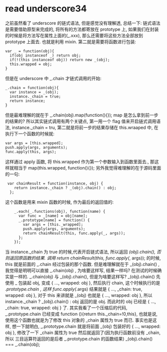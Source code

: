 # read underscore34

之前虽然看了 underscore 的链式语法, 但是感觉没有理解透, 总结一下:
链式语法是需要借助原型来完成的, 将所有的方法都寄放在 prototype 上, 如果我们在封装的时候是将方法写在属性上面的(_.xxx), 那么还需要将这些方法全部放到 prototype 上面去.
也就是利用 mixin.
第二就是需要将函数进行包装:
```
var _ = function(obj){
  if(obj instanceof _) return obj;
  if(!(this instanceof obj)) return new _(obj);
  this.wrapped = obj;
}
```
但是在 underscore 中 _.chain 才链式调用的开始:
```
_.chain = function(obj){
  var instance = _(obj);
  instance._chain = true;
  return instance;
}
```
但是最难理解的就在于 _.chain(obj).map(function(){}); map 是怎么拿到前一步的结果的?
所以其实链式调用有两个关键点, 第一用一个 flag 值来开启链式调用语法, instance._chain = tru, 第二就是将前一步的结果存储在 this.wraaped 中, 在执行下一个函数的时候就:
```
var args = [this.wrapped];
push.apply(args, arguments);
func.apply(this, args);
```
这样通过 apply 函数, 将 this.wrapped 作为第一个参数输入到函数里面去., 那这样就相当于 map(this.wrapped, function(){});
另外我觉得难理解的在于源码里面的一句:
```
 var chainResult = function(instance, obj) {
    return instance._chain ? _(obj).chain() : obj;
  };
```
这个函数是用来 mixin 函数的时候, 作为最后的返回值的:
```
    _.each(_.functions(obj), function(name) {
      var func = _[name] = obj[name];
      _.prototype[name] = function() {
        var args = [this._wrapped];
        push.apply(args, arguments);
        return chainResult(this, func.apply(_, args));
      };
    });
```
当 instance._chain 为 true 的时候,代表开启链式语法, 所以返回 _(obj).chain(), 否则返回原函数的结果. 调用 return chainResult(this, func.apply(_, args)); 的时候,
this 就是前面的 _.chain 经过包装的那个函数. 但是难理解就在于 _(obj).chain() , 我觉得是明明可以直接 _.chain(obj) , 为啥要这样写, 结果一样吗?
在测试的时候确实是一样的. _.chain(obj) 与 _(obj).chain(), 但是为啥要这样写?
_(obj).chain() 先使用 _ 包装起 obj, 变成 { ..., wrapped: obj }, 然后执行 chain, 这个时候执行的是 _.prototype.chain , 这样 func.apply(_.args) 结果就是 
{ ..., _chain: true, wrapped: obj }, 对于 this 来讲就是 _(obj) 也就是 { ..., wrapped: obj }, 所以 instance._chain ? _(obj).chain() : obj 返回的是 obj.
而此时的 obj 已经是 { ..., _chain: true, wrapped: obj } 了.
其实我看了一个压缩后的代码, _.prototype.chain 已经变成 function (){return this._chain=!0,this}, 也就是说, 使用这个函数也就是为了修改 this 对象的 _chain 属性为 true 而已.
事实也是这样, 想一下就明白, _.prototype.chain 就是将前面 _(obj) 包装好的 { ..., wrapped: obj }, 修改了一下 _chain 属性为 true 然后就返回了(因为执行函数前没有 _chain, 所以
三目运算符返回的是后者 _.prototype.chain 的函数结果)
_(obj).chain() === _.chain(obj); 